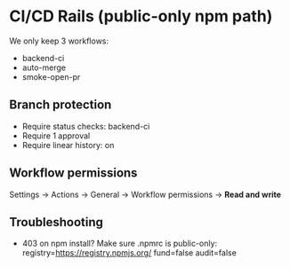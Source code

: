 # CI/CD Rails (public-only npm path)

We only keep 3 workflows:
- backend-ci
- auto-merge
- smoke-open-pr

## Branch protection
- Require status checks: backend-ci
- Require 1 approval
- Require linear history: on

## Workflow permissions
Settings → Actions → General → Workflow permissions → **Read and write**

## Troubleshooting
- 403 on npm install? Make sure .npmrc is public-only:
  registry=https://registry.npmjs.org/
  fund=false
  audit=false
